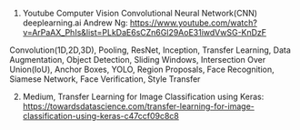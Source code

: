 1. Youtube Computer Vision Convolutional Neural Network(CNN) deeplearning.ai Andrew Ng: https://www.youtube.com/watch?v=ArPaAX_PhIs&list=PLkDaE6sCZn6Gl29AoE31iwdVwSG-KnDzF

Convolution(1D,2D,3D), Pooling, ResNet, Inception, Transfer Learning, Data Augmentation, Object Detection, Sliding Windows, Intersection Over Union(IoU), Anchor Boxes, YOLO, Region Proposals, Face Recognition, Siamese Network, Face Verification, Style Transfer

2. Medium, Transfer Learning for Image Classification using Keras: https://towardsdatascience.com/transfer-learning-for-image-classification-using-keras-c47ccf09c8c8

